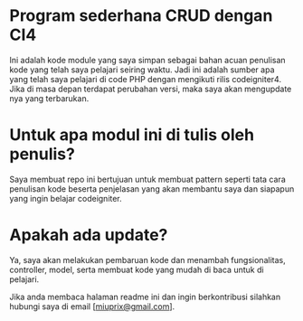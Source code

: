 # Program sederhana CRUD dengan CI4

Ini adalah kode module yang saya simpan sebagai bahan acuan penulisan kode yang telah saya pelajari seiring waktu.
Jadi ini adalah sumber apa yang telah saya pelajari di code PHP dengan mengikuti rilis codeigniter4. Jika di masa depan terdapat 
perubahan versi, maka saya akan mengupdate nya yang terbarukan.

# Untuk apa modul ini di tulis oleh penulis?
Saya membuat repo ini bertujuan untuk membuat pattern seperti tata cara penulisan kode beserta penjelasan yang akan membantu saya dan siapapun yang ingin belajar codeigniter.

# Apakah ada update?
Ya, saya akan melakukan pembaruan kode dan menambah fungsionalitas, controller, model, serta membuat kode yang mudah di baca untuk di pelajari.

Jika anda membaca halaman readme ini dan ingin berkontribusi silahkan hubungi saya di email [miuprix@gmail.com].
